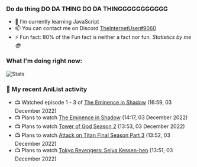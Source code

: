 ### Do da thing DO DA THING DO DA THINGGGGGGGGGGG

<!-- **TheInternetUser0/TheInternetUser0** is a ✨ _special_ ✨ repository because its `README.md` (this file) appears on your GitHub profile. -->


- 🌱 I’m currently learning JavaScript
- 📫 You can contact me on Discord [TheInternetUser#9060](https://discord.com/users/534117072796385300)
- ⚡ Fun fact: 80% of the Fun fact is neither a fact nor fun. _Statistics by me 😎_

### What I'm doing right now:
![Stats](https://discord.c99.nl/widget/theme-3/534117072796385300.png)

### 🌸 My recent AniList activity

<!-- ANILIST_ACTIVITY:start -->

-   📺 Watched episode 1 - 3 of [The Eminence in Shadow](https://anilist.co/anime/130298) (16:59, 03 December 2022)
-   📺 Plans to watch [The Eminence in Shadow](https://anilist.co/anime/130298) (14:17, 03 December 2022)
-   📺 Plans to watch [Tower of God Season 2](https://anilist.co/anime/153406) (13:53, 03 December 2022)
-   📺 Plans to watch [Attack on Titan Final Season Part 3](https://anilist.co/anime/146984) (13:52, 03 December 2022)
-   📺 Plans to watch [Tokyo Revengers: Seiya Kessen-hen](https://anilist.co/anime/142853) (13:51, 03 December 2022)

<!-- ANILIST_ACTIVITY:end -->
